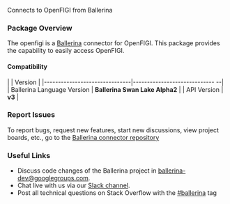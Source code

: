 Connects to OpenFIGI from Ballerina
### Package Overview
The openfigi  is a [Ballerina](https://ballerina.io/) connector for OpenFIGI.
This package provides the capability to easily access OpenFIGI.
#### Compatibility
|                               | Version                        |
|-------------------------------|----------------------------- --|
| Ballerina Language Version    | **Ballerina Swan Lake Alpha2** |
| API Version                   | **v3**                         |

### Report Issues
To report bugs, request new features, start new discussions, view project boards, etc., go to the [Ballerina connector repository](https://github.com/ballerina-platform/ballerinax-openapi-connectors)
### Useful Links
- Discuss code changes of the Ballerina project in [ballerina-dev@googlegroups.com](mailto:ballerina-dev@googlegroups.com).
- Chat live with us via our [Slack channel](https://ballerina.io/community/slack/).
- Post all technical questions on Stack Overflow with the [#ballerina](https://stackoverflow.com/questions/tagged/ballerina) tag
